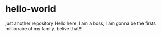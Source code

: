 # hello-world
just another repository
Hello here, I am a boss, I am gonna be the firsts millionaire of my family, belive that!!!
